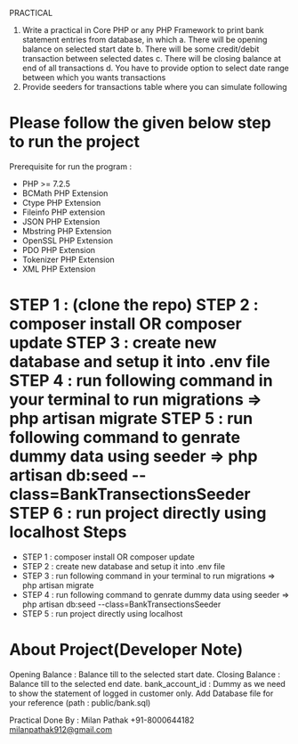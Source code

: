 PRACTICAL 
1. Write a practical in Core PHP or any PHP Framework to print bank statement entries  from database, in which 
a. There will be opening balance on selected start date 
b. There will be some credit/debit transaction between selected dates 
c. There will be closing balance at end of all transactions 
d. You have to provide option to select date range between which you wants  transactions 
2. Provide seeders for transactions table where you can simulate following

Please follow the given below step to run the project  
======================================
Prerequisite for run the program :

- PHP >= 7.2.5
- BCMath PHP Extension
- Ctype PHP Extension
- Fileinfo PHP extension
- JSON PHP Extension
- Mbstring PHP Extension
- OpenSSL PHP Extension
- PDO PHP Extension
- Tokenizer PHP Extension
- XML PHP Extension

STEP 1 : (clone the repo)
STEP 2 : composer install OR composer update
STEP 3 : create new database and setup it into .env file
STEP 4 : run following command in your terminal to run migrations 
          => php artisan migrate
STEP 5 : run following command to genrate dummy data using seeder 
          => php artisan db:seed --class=BankTransectionsSeeder
STEP 6 : run project directly using localhost
Steps 
=========================

- STEP 1 : composer install OR composer update
- STEP 2 : create new database and setup it into .env file
- STEP 3 : run following command in your terminal to run migrations 
          => php artisan migrate
- STEP 4 : run following command to genrate dummy data using seeder 
          => php artisan db:seed --class=BankTransectionsSeeder
- STEP 5 : run project directly using localhost

About Project(Developer Note) 
============================

Opening Balance : Balance till to the selected start date. 
Closing Balance : Balance till to the selected end date.
bank_account_id : Dummy as we need to show the statement of logged in customer only.
Add Database file for your reference (path : public/bank.sql) 

Practical Done By :
Milan Pathak
+91-8000644182
milanpathak912@gmail.com
